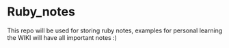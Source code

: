 # Ruby_notes
This repo will be used for storing ruby notes, examples for personal learning the WIKI will have all important notes :)
